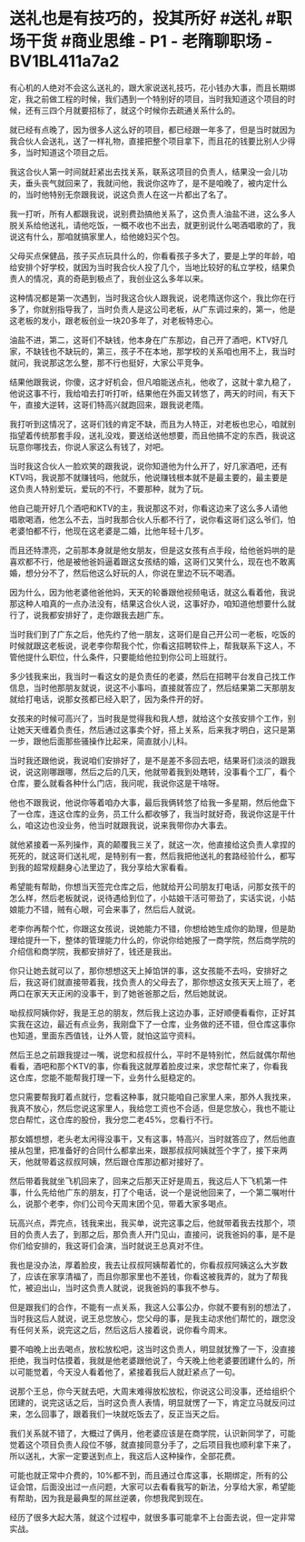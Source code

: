 # 送礼也是有技巧的，投其所好 #送礼 #职场干货 #商业思维 - P1 - 老隋聊职场 - BV1BL411a7a2

有心机的人绝对不会这么送礼的，跟大家说送礼技巧，花小钱办大事，而且长期绑定，我之前做工程的时候，我们遇到一个特别好的项目，当时我知道这个项目的时候，还有三四个月就要招标了，就这个时候你去疏通关系什么的。

就已经有点晚了，因为很多人这么好的项目，都已经跟一年多了，但是当时就因为我合伙人会送礼，送了一样礼物，直接把整个项目拿下，而且花的钱要比别人少得多，当时知道这个项目之后。

我这合伙人第一时间就赶紧出去找关系，联系这项目的负责人，结果没一会儿功夫，垂头丧气就回来了，我就问他，我说你这咋了，是不是咱晚了，被内定什么的，当时他特别无奈跟我说，说这负责人在这一片都出了名了。

我一打听，所有人都跟我说，说别费劲搞他关系了，这负责人油盐不进，这么多人脱关系给他送礼，请他吃饭，一概不收也不出去，就更别说什么喝酒唱歌的了，我说这有什么，那咱就搞家里人，给他媳妇买个包。

父母买点保健品，孩子买点玩具什么的，你看看孩子多大了，要是上学的年龄，咱给安排个好学校，就因为当时我合伙人投了几个，当地比较好的私立学校，结果负责人的情况，真的奇葩到极点了，我创业这么多年以来。

这种情况都是第一次遇到，当时我这合伙人跟我说，说老隋送你这个，我比你在行多了，你就别指导我了，当时负责人是这公司老板，从广东调过来的，第一，他是这老板的发小，跟老板创业一块20多年了，对老板特忠心。

油盐不进，第二，这哥们不缺钱，他本身在广东那边，自己开了酒吧，KTV好几家，不缺钱也不缺玩的，第三，孩子不在本地，那学校的关系咱也用不上，我当时就问，我说那这怎么整，那不行也挺好，大家公平竞争。

结果他跟我说，你傻，这才好机会，但凡咱能送点礼，他收了，这就十拿九稳了，他说这事不行，我给咱去打听打听，结果他在外面又转悠了，两天的时间，有天下午，直接大逆转，这哥们特高兴就跑回来，跟我说老隋。

我打听到这情况了，这哥们钱的肯定不缺，而且为人特正，对老板也忠心，咱就别指望着传统那套手段，送礼没戏，要送给送他想要，而且他搞不定的东西，我说这玩意你哪找去，你说人家这么有钱了，对吧。

当时我这合伙人一脸欢笑的跟我说，说你知道他为什么开了，好几家酒吧，还有KTV吗，我说那不就赚钱吗，他就乐，他说赚钱根本就不是最主要的，最主要是这负责人特别爱玩，爱玩的不行，不要那种，就为了玩。

他自己能开好几个酒吧和KTV的主，我说那这不对，你看这边来了这么多人请他唱歌喝酒，他怎么不去，当时我那合伙人乐都不行了，说你看这哥们这么爷们，怕老婆怕都不行，他现在这老婆是二婚，比他年轻十几岁。

而且还特漂亮，之前那本身就是他女朋友，但是这女孩有点手段，给他爸妈哄的是喜欢都不行，他是被他爸妈逼着跟这女孩结的婚，这哥们又笑什么，现在也不敢离婚，想分分不了，然后他这么好玩的人，你说在里边不玩不喝酒。

因为什么，因为他老婆他爸他妈，天天的轮番跟他视频电话，就这么看着他，我说那这种人咱真的一点办法没有，结果这合伙人说，这事好办，咱知道他想要什么就行了，说我都安排好了，走你跟我去趟广东。

当时我们到了广东之后，他先约了他一朋友，这哥们是自己开公司一老板，吃饭的时候就跟这老板说，说老李你帮我个忙，你看这招聘软件上，帮我联系下这人，不管他提什么职位，什么条件，只要能给他拉到你公司上班就行。

多少钱我来出，我当时一看这女的是负责任的老婆，然后在招聘平台发自己找工作信息，当时他那朋友就说，说这不小事吗，直接就答应了，然后结果第二天那朋友就给打电话，说那女孩都已经入职了，因为条件开的好。

女孩来的时候可高兴了，当时我是觉得我和我人想，就给这个女孩安排个工作，别让她天天缠着负责任，然后通过这事卖个好，搭上关系，后来我才明白，这只是第一步，跟他后面那些骚操作比起来，简直就小儿科。

当时我还跟他说，我说咱们安排好了，是不是差不多回去吧，结果哥们淡淡的跟我说，说这刚哪跟哪，然后之后的几天，他就带着我到处瞎转，没事看个工厂，看个仓库，要么就看各种什么门店，我问呢，我说你这是干啥呀。

他也不跟我说，他说你等着咱办大事，最后我俩转悠了给我一多星期，然后他盘下了一仓库，连这仓库的业务，员工什么都收够了，我当时就好奇，我说你这是干什么，咱这边也没业务，他当时就跟我说，说来我带你办大事去。

就他紧接着一系列操作，真的颠覆我三关了，就这一次，他直接给这负责人拿捏的死死的，就这哥们送礼呢，是特别有一套，然后我把他送礼的套路经验什么，都写到我的超常规翻身心法里边了，我分享给大家看看。

希望能有帮助，你想当天签完仓库之后，他就给开公司朋友打电话，问那女孩干的怎么样，然后老板就说，说待遇给到位了，小姑娘干活可带劲了，实话实说，小姑娘能力不错，贼有心眼，可会来事了，然后后人就说。

老李你再帮个忙，你跟这女孩说，说她能力不错，你想给她生成你的助理，但是助理给提升一下，整体的管理能力什么的，你说你给她报了一商学院，然后商学院的介绍信和商学院，我都安排好了，钱还是我出。

你只让她去就可以了，那你想想这天上掉馅饼的事，这女孩能不去吗，安排好之后，我这哥们就直接带着我，找负责人的父母去了，那你想这女孩天天上班了，老两口在家天天正闲的没事干，到了她爸爸那之后，然后她就说。

呦叔叔阿姨你好，我是王总的朋友，然后我上这边办事，正好顺便看看你，正好其实我在这边，最近有点业务，我刚盘下了一仓库，业务做的还不错，但仓库这事你也知道，里面东西值钱，让外人管，就怕这监守资料。

然后王总之前跟我提过一嘴，说您和叔叔什么，平时不是特别忙，然后就偶尔帮他看看，酒吧和那个KTV的事，你看我这就厚着脸皮过来，求您帮忙来了，你看我这仓库，您能不能帮我打理一下，业务什么挺稳定的。

您只需要帮我盯着点就行，您看这种事，就只能咱自己家里人来，那外人我找来，我真不放心，然后您说这家里人，我给您工资也不合适，但是您放心，我也不能让您白帮忙，这仓库的股份，我分您二老45%，您看行不行。

那女婿想想，老头老太闲得没事干，又有这事，特高兴，当时就答应了，然后他直接从包里，把准备好的合同什么都拿出来，跟那叔叔阿姨就签个字了，接下来两天，他就带着这叔叔阿姨，然后跟仓库那边都对接好了。

然后带着我就坐飞机回来了，回来之后那天正好是周五，我这后人下飞机第一件事，什么先给他广东的朋友，打了个电话，说一个是说他回来了，一个第二嘱咐什么，说那个老李，你们公司今天周末团个见，带着大家多喝点。

玩高兴点，弄完点，钱我来出，我买单，说完这事之后，他就带着我去找那个，项目的负责人去了，到那之后，那负责人开门见山，直接问，说我爸妈的事，是不是你们给安排的，我这哥们会演，当时就说王总真对不住。

我也是没办法，厚着脸皮，我去让叔叔阿姨帮着忙的，你看叔叔阿姨这么大岁数了，应该在家享清福了，而且你那家里也不差钱，你看这被我弄的，就为了帮我忙，被迫出山，当时这负责人就说，说我爸妈的事我不参与。

但是跟我们的合作，不能有一点关系，我这人公事公办，你就不要有别的想法了，当时我这后人就说，说王总您放心，您父母的事，是我主动求他们帮忙的，跟您没有任何关系，说完这之后，然后这后人接着说，说你看今周末。

要不咱晚上出去喝点，放松放松吧，这当时这负责人，明显就犹豫了一下，没直接拒绝，我当时估摸着，我就是他老婆跟他说了，今天晚上他老婆要团建什么的，所以可能觉着，今天没人看着他了，紧接着我后人就赶紧点了一句。

说那个王总，你今天就去吧，大周末难得放松放松，你说这公司没事，还给组织个团建的，说完这话之后，当时这负责人表情，明显就愣了一下，肯定立马就反问过来，怎么回事了，跟着我们一块就吃饭去了，反正当天之后。

我们关系就不错了，大概过了俩月，他老婆应该是在商学院，认识新同学了，可能觉着这个项目负责人段位不够，就直接同意分手了，之后项目我也顺利拿下来了，所以送礼，大家一定要送到点上，我这后人这种操作，全部花费。

可能也就正常中介费的，10%都不到，而且通过仓库这事，长期绑定，所有的公证会馆，后面没出过一点问题，大家可以去看看我写的新法，分享给大家，希望能有帮助，因为我是最典型的屌丝逆袭，你想我爬到现在。

经历了很多大起大落，就这个过程中，就很多事可能拿不上台面去说，但一定非常实战。